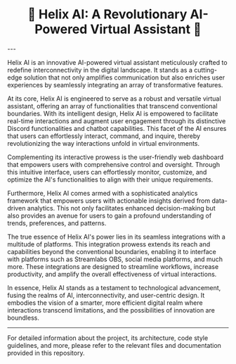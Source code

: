 <div align="center"> <h1 size="7">
    🎉 Helix AI: A Revolutionary AI-Powered Virtual Assistant 🎉
</h1> </div>
---

Helix AI is an innovative AI-powered virtual assistant meticulously crafted to redefine interconnectivity in the digital landscape.
It stands as a cutting-edge solution that not only amplifies communication but also enriches user experiences by seamlessly
integrating an array of transformative features.

At its core, Helix AI is engineered to serve as a robust and versatile virtual assistant, offering an array of functionalities that
transcend conventional boundaries. With its intelligent design, Helix AI is empowered to facilitate real-time interactions and
augment user engagement through its distinctive Discord functionalities and chatbot capabilities. This facet of the AI ensures that
users can effortlessly interact, command, and inquire, thereby revolutionizing the way interactions unfold in virtual environments.

Complementing its interactive prowess is the user-friendly web dashboard that empowers users with comprehensive control and oversight.
Through this intuitive interface, users can effortlessly monitor, customize, and optimize the AI's functionalities to align with
their unique requirements.

Furthermore, Helix AI comes armed with a sophisticated analytics framework that empowers users with actionable insights derived from
data-driven analytics. This not only facilitates enhanced decision-making but also provides an avenue for users to gain a profound
understanding of trends, preferences, and patterns.

The true essence of Helix AI's power lies in its seamless integrations with a multitude of platforms. This integration prowess extends
its reach and capabilities beyond the conventional boundaries, enabling it to interface with platforms such as Streamlabs OBS, social
media platforms, and much more. These integrations are designed to streamline workflows, increase productivity, and amplify the
overall effectiveness of virtual interactions.

In essence, Helix AI stands as a testament to technological advancement, fusing the realms of AI, interconnectivity, and user-centric
design. It embodies the vision of a smarter, more efficient digital realm where interactions transcend limitations, and the
possibilities of innovation are boundless.

---

For detailed information about the project, its architecture, code style guidelines, and more, please refer to the relevant
files and documentation provided in this repository.
